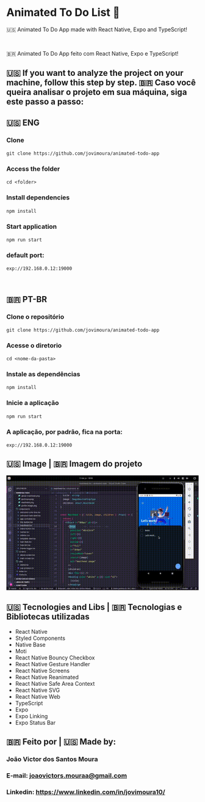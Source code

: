 # Animated To Do List 📱

<p>
  🇺🇸 Animated To Do App made with React Native, Expo and TypeScript!
</p>

<br />

<p>
  🇧🇷 Animated To Do App feito com React Native, Expo e TypeScript!
</p>

## 🇺🇸 If you want to analyze the project on your machine, follow this step by step. 🇧🇷 Caso você queira analisar o projeto em sua máquina, siga este passo a passo:

## 🇺🇸 ENG

### Clone

```
git clone https://github.com/jovimoura/animated-todo-app
```

### Access the folder

```
cd <folder>
```

### Install dependencies

```
npm install
```

### Start application

```
npm run start
```

### default port:

```
exp://192.168.0.12:19000
```

<br>

## 🇧🇷 PT-BR

### Clone o repositório

```
git clone https://github.com/jovimoura/animated-todo-app
```

### Acesse o diretorio

```
cd <nome-da-pasta>
```

### Instale as dependências

```
npm install
```

### Inicie a aplicação

```
npm run start
```

### A aplicação, por padrão, fica na porta:

```
exp://192.168.0.12:19000
```

## 🇺🇸 Image | 🇧🇷 Imagem do projeto

<img style="width: 600px; height: 300px" src="./src/assets/images/animated-video.gif">

## 🇺🇸 Tecnologies and Libs | 🇧🇷 Tecnologias e Bibliotecas utilizadas

<ul>
    <li>React Native</li>
    <li>Styled Components</li>
    <li>Native Base</li>
    <li>Moti</li>
    <li>React Native Bouncy Checkbox</li>
    <li>React Native Gesture Handler</li>
    <li>React Native Screens</li>
    <li>React Native Reanimated</li>
    <li>React Native Safe Area Context</li>
    <li>React Native SVG</li>
    <li>React Native Web</li>
    <li>TypeScript</li>
    <li>Expo</li>
    <li>Expo Linking</li>
    <li>Expo Status Bar</li>
</ul>

## 🇧🇷 Feito por | 🇺🇸 Made by:

### João Victor dos Santos Moura

### E-mail: joaovictors.mouraa@gmail.com

### Linkedin: https://www.linkedin.com/in/jovimoura10/
